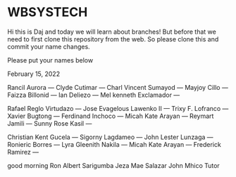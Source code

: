 # WBSYSTECH

Hi this is Daj and today we will learn about branches! But before that we need to first clone this repository from the web. So please clone this and commit your name changes.


Please put your names below

February 15, 2022

Rancil Aurora —
Clyde Cutimar —
Charl Vincent Sumayod —
Mayjoy Cillo —
Faizza Billonid —
Ian Deliezo —
Mel kenneth Exclamador —

Rafael Reglo Virtudazo —
Jose Evagelous Lawenko II —
Trixy F. Lofranco —
Xavier Bugtong —
Ferdinand Inchoco —
Micah Kate Arayan —
Reymart Jamili —
Sunny Rose Kasil —


Christian Kent Gucela —
Sigorny Lagdameo —
John Lester Lunzaga —
Ronieric Borres —
Lyra Gleenith Nakila —
Micah Kate Arayan —
Frederick Ramirez —

good morning
Ron Albert Sarigumba
Jeza Mae Salazar
John Mhico Tutor